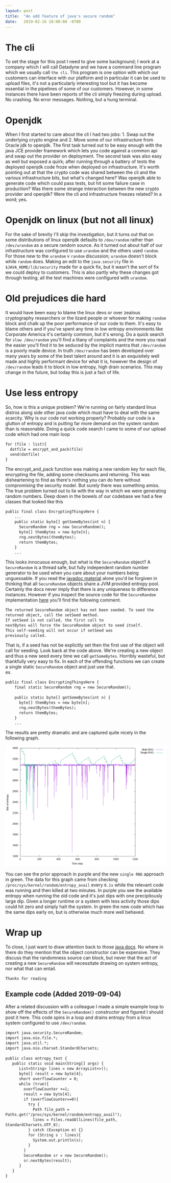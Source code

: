 ```yaml
---
layout: post
title:  "An odd feature of java's secure random"
date:   2019-02-16 18:00:00 -0700
---
```

# The cli
To set the stage for this post I need to give some background; I work at a company which I will call Datadyne and we have a command line program which we usually call `the cli`. This program is one option with which our customers can interface with our platform and in particular it can be used to upload files, it's not a particularly interesting tool but it has become essential in the pipelines of some of our customers. However, in some instances there have been reports of the cli simply freezing during upload. No crashing. No error messages. Nothing, but a hung terminal.

# Openjdk
When I first started to care about the cli I had two jobs: 1. Swap out the underlying crypto engine and 2. Move some of our infrastructure from Oracle jdk to openjdk. The first task turned out to be easy enough with the java JCE provider framework which lets you code against a common api and swap out the provider on deployment. The second task was also easy as well but exposed a quirk; after running through a battery of tests the deployed openjdk code froze when deployed on infrastructure. It's worth pointing out at that the crypto code was shared between the cli and the various infrastructure bits, but what's changed here? Was openjdk able to generate code which could pass tests, but hit some failure case in production? Was there some strange interaction between the new crypto provider and openjdk? Were the cli and infrastructure freezes related? In a word; yes.

# Openjdk on linux (but not all linux)
For the sake of brevity I'll skip the investigation, but it turns out that on some distributions of linux openjdk defaults to `/dev/random` rather than `/dev/urandom` as a secure random source. As it turned out about half of our infrastructure was configured to use `urandom` and the others used `random`. For those new to the `urandom` v `random` discussion; `urandom` doesn't block while `random` does. Making an edit to the `java.security` file in `$JAVA_HOME/lib/security` made for a quick fix, but it wasn't the sort of fix we could deploy to customers. This is also partly why these changes got through testing; all the test machines were configured with `urandom`.

# Old prejudices die hard
It would have been easy to blame the linux devs or over zealous cryptography researchers or the lizard people or whoever for making `random` block and chalk up the poor performance of our code to them. It's easy to blame others and if you've spent any time in low entropy environments like Corporate America it's certainly common, but it's wrong. Do a quick search for `slow /dev/random` you'll find a litany of complaints and the more you read the easier you'll find it to be seduced by the implicit mantra that `/dev/random` is a poorly made device.
In truth `/dev/random` has been developed over many years by some of the best talent around and it is an exquisitely well made and highly performant device for what it is, however the design of `/dev/random` leads it to block in low entropy, high drain scenarios. This may change in the future, but today this is just a fact of life.

# Use less entropy
So, how is this a unique problem? We're running on fairly standard linux distros along side other java code which must have to deal with the same scarcity. Why is our code not working properly? Probably our code is a glutton of entropy and is putting far more demand on the system random than is reasonable. Doing a quick code search I came to some of our upload code which had one main loop
```
for (file : list){
  datfile = encrypt_and_pack(file)
  send(datfile)
}
```
The encrypt_and_pack function was making a new random key for each file, encrypting the file, adding some checksums and returning. This was disheartening to find as there's nothing you can do here without compromising the security model. But surely there was something amiss. The true problem turned out to lie with the way in which we were generating random numbers. Deep down in the bowels of our codebase we had a few classes that looked like this
```
public final class EncryptingThingsHere {
    ...
    public static byte[] getSomeBytes(int n) {
      SecureRandom rng = new SecureRandom();
      byte[] themBytes = new byte[n];
      rng.nextBytes(themBytes);
      return themBytes;
    }
    ...
```
This looks innocuous enough, but what is the `SecureRandom` object? A `SecureRandom` is a thread safe, but fully independent random number generator to be used when you care about your numbers being unguessable. If you read the [javadoc material](https://docs.oracle.com/javase/8/docs/api/java/security/SecureRandom.html) alone you'd be forgiven in thinking that all `SecureRandom` objects share a JVM provided entropy pool. Certainly the docs never imply that there is any uniqueness to difference instances. However if you inspect the source code for the `SecureRandom` implementation [here](https://hg.openjdk.java.net/jdk7/jdk7/jdk/file/tip/src/share/classes/java/security/SecureRandom.java#l121) you'll find the following comment.
```
The returned SecureRandom object has not been seeded. To seed the
returned object, call the setSeed method.
If setSeed is not called, the first call to
nextBytes will force the SecureRandom object to seed itself.
This self-seeding will not occur if setSeed was
previously called.
```
That is, if a seed has not be explicitly set then the first use of the object will call for seeding. Look back at the code above. We're creating a new object and thus a new seed every time we call `getSomeBytes`. Horribly wasteful, but thankfully very easy to fix. In each of the offending functions we can create a single static `SecureRandom` object and just use that.  
ex.
```
public final class EncryptingThingsHere {
    final static SecureRandom rng = new SecureRandom();

    public static byte[] getSomeBytes(int n) {
      byte[] themBytes = new byte[n];
      rng.nextBytes(themBytes);
      return themBytes;
    }
    ...
```
The results are pretty dramatic and are captured quite nicely in the following graph.

![Some Entropy](https://raw.githubusercontent.com/darakian/darakian.github.io/master/_images/2019-2-16-on-java-securerandom/avail_entropy.png)

You can see the prior approach in purple and the new `single RNG` approach in green. The data for this graph came from checking `/proc/sys/kernel/random/entropy_avail` every `0.1s` while the relevant code was running and then killed at two minutes. In purple you see the available entropy when running the old code and it's just dips with one precipitously large dip. Given a longer runtime or a system with less activity those dips could hit zero and simply halt the system. In green the new code which has the same dips early on, but is otherwise much more well behaved.

# Wrap up
To close, I just want to draw attention back to those [java docs](https://docs.oracle.com/javase/8/docs/api/java/security/SecureRandom.html). No where in there do they mention that the object constructor can be expensive. They discuss that the randomness source can block, but never that the act of creating a new `SecureRandom` will necessitate drawing on system entropy, nor what that can entail.
```
Thanks for reading
```


## Example code (Added 2019-09-04)
After a related discussion with a colleague I made a simple example loop to show off the effects of the `SecureRandom()` constructor and figured I should post it here. This code spins in a loop and drains entropy from a linux system configured to use `/dev/random`.  
```
import java.security.SecureRandom;
import java.nio.file.*;
import java.util.*;
import java.nio.charset.StandardCharsets;

public class entropy_test {
   public static void main(String[] args) {
      List<String> lines = new ArrayList<>();
      byte[] result = new byte[4];
      short overflowCounter = 0;
      while (true){
        overflowCounter +=1;
        result = new byte[4];
        if (overflowCounter==0){
          try {
            Path file_path = Paths.get("/proc/sys/kernel/random/entropy_avail");
            lines = Files.readAllLines(file_path, StandardCharsets.UTF_8);
          } catch (Exception e) {}
          for (String s : lines){
            System.out.println(s);
          }
        }
        SecureRandom sr = new SecureRandom();
        sr.nextBytes(result);
      }
   }
}
```
